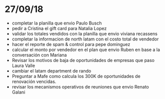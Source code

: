 # 27/09/18  
- completar la planilla que envio Paulo Busch
- pedir a Cristina el gift card para Natalia Lopez
- validar los totales vendidos con la planilla que envio viviana recassens
- completar la informacion de north latam con el costo total de vendedor
- hacer el reporte de spam & control para pepe dominguez
- calcular el monto por vendedor en el plan que envio Ruben en base a la conversación con Mariana
- Revisar los motivos de baja de oportunidades de empresas que paso Laura Valle
- cambiar el latam department de rando
- Preguntar a Mafe como calcula los 300K de oportunidades de renovación vencidas.
- revisar los mecanismos operativos de reuniones que envio Renato Galani
